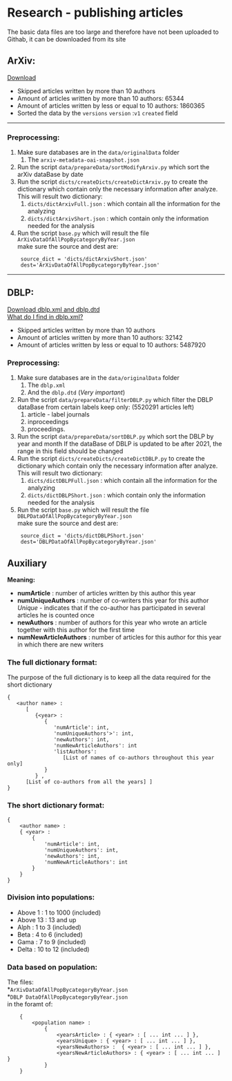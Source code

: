 # Research - publishing articles
The basic data files are too large and therefore have not been uploaded to Githab, it can be downloaded from its site

## ArXiv:
[Download](https://www.kaggle.com/Cornell-University/arxiv)
* Skipped articles written by more than 10 authors<br>
* Amount of articles written by more than 10 authors: 65344
* Amount of articles written by less or equal to 10 authors: 1860365
* Sorted the data by the `versions` `version` :`v1` `created` field



----------------------------

### Preprocessing:
1. Make sure databases are in the `data/originalData` folder
    1. The `arxiv-metadata-oai-snapshot.json`
2. Run the script `data/prepareData/sortModifyArxiv.py` which sort the arXiv dataBase by date
3. Run the script `dicts/createDicts/createDictArxiv.py` to create the dictionary which contain only the necessary information after analyze.
<br> This will result two dictionary:
   1. `dicts/dictArxivFull.json` : which contain all the information for the analyzing
   2. `dicts/dictArxivShort.json` : which contain only the information needed for the analysis
4. Run the script `base.py` which will result the file `ArXivDataOfAllPopBycategoryByYear.json`
   <br>make sure the source and dest are: 
   ```
    source_dict = 'dicts/dictArxivShort.json'
    dest='ArXivDataOfAllPopBycategoryByYear.json'
   ```
----------------------------
## DBLP:
[Download dblp.xml and dblp.dtd](https://dblp.org/xml/)
<br>[What do I find in dblp.xml?](https://dblp.org/faq/16154937.html)
* Skipped articles written by more than 10 authors<br>
* Amount of articles written by more than 10 authors: 32142
* Amount of articles written by less or equal to 10 authors: 5487920

### Preprocessing:
1. Make sure databases are in the `data/originalData` folder
    1. The `dblp.xml`
    2. And the `dblp.dtd` (*Very important*)
2. Run the script `data/prepareData/filterDBLP.py` which filter the DBLP dataBase from certain labels
   keep only:  (5520291 articles left)
   1. article - label journals
   2. inproceedings 
   3. proceedings.
3. Run the script `data/prepareData/sortDBLP.py` which sort the DBLP by year and month
   If the dataBase of DBLP is updated to be after 2021, the range in this field should be changed
4. Run the script `dicts/createDicts/createDictDBLP.py` to create the dictionary which contain only the necessary information after analyze.
<br> This will result two dictionary:
   1. `dicts/dictDBLPFull.json` : which contain all the information for the analyzing
   2. `dicts/dictDBLPShort.json` : which contain only the information needed for the analysis
5. Run the script `base.py` which will result the file `DBLPDataOfAllPopBycategoryByYear.json`
   <br>make sure the source and dest are: 
   ```
    source_dict = 'dicts/dictDBLPShort.json'
    dest='DBLPDataOfAllPopBycategoryByYear.json'
   ```

## Auxiliary
**Meaning:**
* **numArticle** : number of articles written by this author this year
* **numUniqueAuthors** : number of co-writers this year for this author
    <br>*Unique* - indicates that if the co-author has participated in several articles he is counted once
* **newAuthors** : number of authors for this year who wrote an article together with this author for the first time
* **numNewArticleAuthors** : number of articles for this author for this year in which there are new writers

### The full dictionary format:
The purpose of the full dictionary is to keep all the data required for the short dictionary
```
{ 
   <author name> :
      [
         {<year> : 
            {
               'numArticle': int, 
               'numUniqueAuthors'>': int,
               'newAuthors': int,
               'numNewArticleAuthors': int
               'listAuthors': 
                  [List of names of co-authors throughout this year only] 
            }
         } ,
      [List of co-authors from all the years] ]
}
```
### The short dictionary format:
```
{
    <author name> :
    { <year> :
        {
            'numArticle': int,
            'numUniqueAuthors': int,
            'newAuthors': int,
            'numNewArticleAuthors': int
        }
    }
}
```


### Division into populations:
* Above 1 : 1 to 1000 (included)
* Above 13 : 13 and up
* Alph : 1 to 3 (included)
* Beta : 4 to 6 (included)
* Gama : 7 to 9 (included)
* Delta : 10 to 12 (included)

### Data based on population:
The files:<br>
*`ArXivDataOfAllPopBycategoryByYear.json`  
*`DBLP DataOfAllPopBycategoryByYear.json` 
<br>in the foramt of:
```
    {
        <population name> :
            {
                <yearsArticle> : { <year> : [ ... int ... ] },
                <yearsUnique> : { <year> : [ ... int ... ] },
                <yearsNewAuthors> :  { <year> : [ ... int ... ] },
                <yearsNewArticleAuthors> : { <year> : [ ... int ... ] }
            }
    }
```



